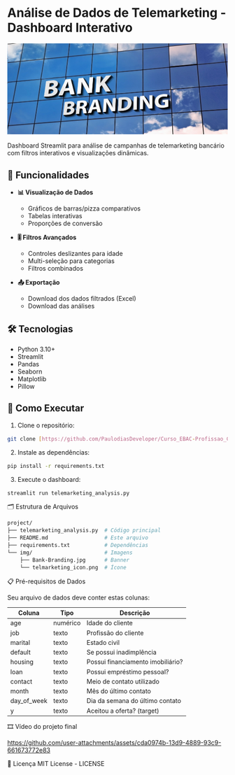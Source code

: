 # Análise de Dados de Telemarketing - Dashboard Interativo

![Banner](img/Bank-Branding.jpg)

Dashboard Streamlit para análise de campanhas de telemarketing bancário com filtros interativos e visualizações dinâmicas.

## 📌 Funcionalidades

- **📊 Visualização de Dados**
  - Gráficos de barras/pizza comparativos
  - Tabelas interativas
  - Proporções de conversão

- **🎚️ Filtros Avançados**
  - Controles deslizantes para idade
  - Multi-seleção para categorias
  - Filtros combinados

- **📤 Exportação**
  - Download dos dados filtrados (Excel)
  - Download das análises

## 🛠️ Tecnologias

- Python 3.10+
- Streamlit
- Pandas
- Seaborn
- Matplotlib
- Pillow

## 🚀 Como Executar

1. Clone o repositório:
```bash
git clone [https://github.com/PaulodiasDeveloper/Curso_EBAC-Profissao_Cientista_de_Dados.git]
```
2. Instale as dependências:

```bash
pip install -r requirements.txt
```

3. Execute o dashboard:

```bash
streamlit run telemarketing_analysis.py
```

🗂️ Estrutura de Arquivos

```bash
project/
├── telemarketing_analysis.py  # Código principal
├── README.md                  # Este arquivo
├── requirements.txt           # Dependências
└── img/                       # Imagens
    ├── Bank-Branding.jpg      # Banner
    └── telmarketing_icon.png  # Ícone
```

📋 Pré-requisitos de Dados

Seu arquivo de dados deve conter estas colunas:

| Coluna       | Tipo      | Descrição                          |
|--------------|-----------|------------------------------------|
| age          | numérico  | Idade do cliente                   |
| job          | texto     | Profissão do cliente               |
| marital      | texto     | Estado civil                       |
| default      | texto     | Se possui inadimplência            |
| housing      | texto     | Possui financiamento imobiliário?  |
| loan         | texto     | Possui empréstimo pessoal?         |
| contact      | texto     | Meio de contato utilizado          |
| month        | texto     | Mês do último contato              |
| day_of_week  | texto     | Dia da semana do último contato    |
| y            | texto     | Aceitou a oferta? (target)         |


🎞️ Vídeo do projeto final


https://github.com/user-attachments/assets/cda0974b-13d9-4889-93c9-661673772e83


📄 Licença
MIT License - LICENSE

